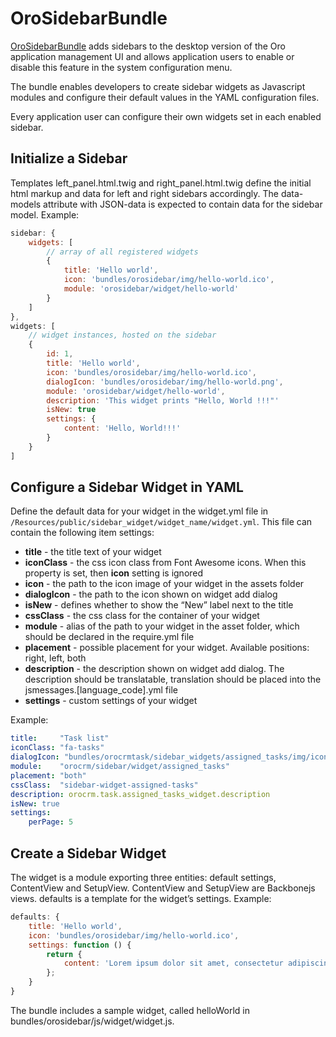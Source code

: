<a id="bundle-docs-platform-sidebar-bundle"></a>

# OroSidebarBundle

<a href="https://github.com/oroinc/platform/tree/master/src/Oro/Bundle/SidebarBundle" target="_blank">OroSidebarBundle</a> adds sidebars to the desktop version of the Oro application management UI and allows application users to enable or disable this feature in the system configuration menu.

The bundle enables developers to create sidebar widgets as Javascript modules and configure their default values in the YAML configuration files.

Every application user can configure their own widgets set in each enabled sidebar.

## Initialize a Sidebar

Templates left_panel.html.twig and right_panel.html.twig define the initial html markup and data
for left and right sidebars accordingly. The data-models attribute with JSON-data is expected
to contain data for the sidebar model. Example:

```javascript
sidebar: {
    widgets: [
        // array of all registered widgets
        {
            title: 'Hello world',
            icon: 'bundles/orosidebar/img/hello-world.ico',
            module: 'orosidebar/widget/hello-world'
        }
    ]
},
widgets: [
    // widget instances, hosted on the sidebar
    {
        id: 1,
        title: 'Hello world',
        icon: 'bundles/orosidebar/img/hello-world.ico',
        dialogIcon: 'bundles/orosidebar/img/hello-world.png',
        module: 'orosidebar/widget/hello-world',
        description: 'This widget prints "Hello, World !!!"'
        isNew: true
        settings: {
            content: 'Hello, World!!!'
        }
    }
]
```

## Configure a Sidebar Widget in YAML

Define the default data for your widget in the widget.yml file in
`/Resources/public/sidebar_widget/widget_name/widget.yml`. This file can contain the following item settings:

* **title** - the title text of your widget
* **iconClass** - the css icon class from Font Awesome icons. When this property is set, then **icon** setting is ignored
* **icon** - the path to the icon image of your widget in the assets folder
* **dialogIcon** - the path to the icon shown on widget add dialog
* **isNew** - defines whether to show the  “New” label next to the title
* **cssClass** - the css class for the container of your widget
* **module** - alias of the path to your widget in the asset folder, which should be declared in the require.yml file
* **placement** - possible placement for your widget. Available positions: right, left, both
* **description** - the description shown on widget add dialog. The description should be translatable, translation  should be placed into the jsmessages.[language_code].yml file
* **settings** - custom settings of your widget

Example:

```yaml
title:     "Task list"
iconClass: "fa-tasks"
dialogIcon: "bundles/orocrmtask/sidebar_widgets/assigned_tasks/img/icon-task.png"
module:    "orocrm/sidebar/widget/assigned_tasks"
placement: "both"
cssClass:  "sidebar-widget-assigned-tasks"
description: orocrm.task.assigned_tasks_widget.description
isNew: true
settings:
    perPage: 5
```

## Create a Sidebar Widget

The widget is a module exporting three entities: default settings, ContentView and SetupView.
ContentView and SetupView are Backbonejs views. defaults is a template for the widget’s settings. Example:

```javascript
defaults: {
    title: 'Hello world',
    icon: 'bundles/orosidebar/img/hello-world.ico',
    settings: function () {
        return {
            content: 'Lorem ipsum dolor sit amet, consectetur adipiscing elit. Suspendisse pulvinar.'
        };
    }
}
```

The bundle includes a sample widget, called helloWorld in bundles/orosidebar/js/widget/widget.js.

<!-- Frontend -->

